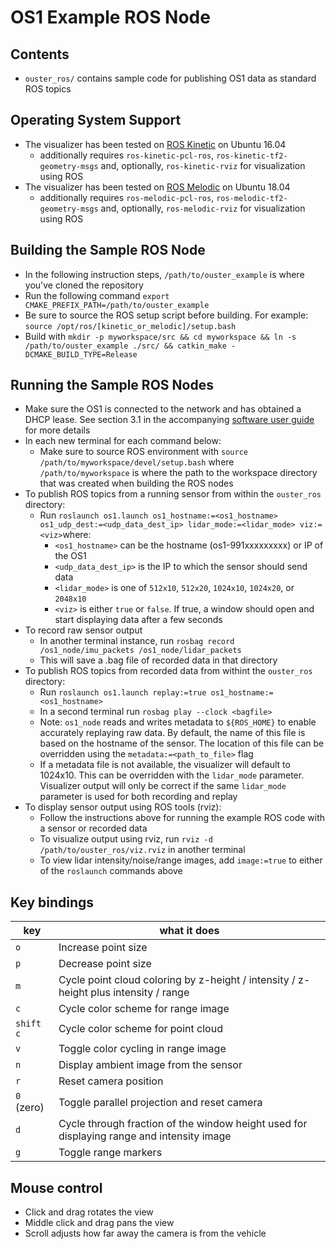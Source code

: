 # OS1 Example ROS Node

## Contents
* `ouster_ros/` contains sample code for publishing OS1 data as standard
 ROS topics

## Operating System Support
* The visualizer has been tested on [ROS Kinetic](http://wiki.ros.org/kinetic/Installation/Ubuntu) on Ubuntu 16.04
    * additionally requires `ros-kinetic-pcl-ros`, `ros-kinetic-tf2-geometry-msgs`
      and, optionally, `ros-kinetic-rviz` for visualization using ROS
* The visualizer has been tested on [ROS Melodic](http://wiki.ros.org/melodic/Installation/Ubuntu) on Ubuntu 18.04
    * additionally requires `ros-melodic-pcl-ros`, `ros-melodic-tf2-geometry-msgs`
      and, optionally, `ros-melodic-rviz` for visualization using ROS

## Building the Sample ROS Node
* In the following instruction steps, `/path/to/ouster_example` is where you've cloned the repository 
* Run the following command `export CMAKE_PREFIX_PATH=/path/to/ouster_example`
* Be sure to source the ROS setup script before building. For example:
`source /opt/ros/[kinetic_or_melodic]/setup.bash`
* Build with `mkdir -p myworkspace/src && cd myworkspace && ln -s
  /path/to/ouster_example ./src/ && catkin_make -DCMAKE_BUILD_TYPE=Release`

## Running the Sample ROS Nodes
* Make sure the OS1 is connected to the network and has obtained a DHCP lease. See section 3.1 in the accompanying [software user guide](https://www.ouster.io/downloads) for more details
* In each new terminal for each command below:
    - Make sure to source ROS environment with `source
  /path/to/myworkspace/devel/setup.bash` where `/path/to/myworkspace` is where the path to the workspace directory that was created 
  when building the ROS nodes
* To publish ROS topics from a running sensor from within the `ouster_ros` directory:
    - Run `roslaunch os1.launch os1_hostname:=<os1_hostname>
     os1_udp_dest:=<udp_data_dest_ip> lidar_mode:=<lidar_mode> viz:=<viz>`where:
        - `<os1_hostname>` can be the hostname (os1-991xxxxxxxxx) or IP of the OS1
        - `<udp_data_dest_ip>` is the IP to which the sensor should send data
        - `<lidar_mode>` is one of `512x10`, `512x20`, `1024x10`, `1024x20`, or `2048x10`
        - `<viz>` is either `true` or `false`. If true, a window should open and start 
          displaying data after a few seconds
* To record raw sensor output
    - In another terminal instance, run `rosbag record /os1_node/imu_packets
     /os1_node/lidar_packets`
    - This will save a .bag file of recorded data in that directory
* To publish ROS topics from recorded data from withint the `ouster_ros` directory:
    - Run `roslaunch os1.launch replay:=true
      os1_hostname:=<os1_hostname>`
    - In a second terminal run `rosbag play --clock <bagfile>`
    - Note: `os1_node` reads and writes metadata to `${ROS_HOME}` to enable
      accurately replaying raw data. By default, the name of this file is based
      on the hostname of the sensor. The location of this file can be overridden
      using the `metadata:=<path_to_file>` flag
    - If a metadata file is not available, the visualizer will default to
      1024x10. This can be overridden with the `lidar_mode`
      parameter. Visualizer output will only be correct if the same `lidar_mode`
      parameter is used for both recording and replay
* To display sensor output using ROS tools (rviz):
    - Follow the instructions above for running the example ROS code with a
      sensor or recorded data
    - To visualize output using rviz, run `rviz -d /path/to/ouster_ros/viz.rviz`
      in another terminal
    - To view lidar intensity/noise/range images, add `image:=true` to either of
      the `roslaunch` commands above

## Key bindings
| key | what it does |
| ----| ------------ |
| `o` | Increase point size |
| `p` | Decrease point size |
| `m` | Cycle point cloud coloring by z-height / intensity / z-height plus intensity / range |
| `c` | Cycle color scheme for range image |
| `shift c` | Cycle color scheme for point cloud |
| `v` | Toggle color cycling in range image |
| `n` | Display ambient image from the sensor|
| `r` | Reset camera position
| `0` (zero) | Toggle parallel projection and reset camera |
| `d` | Cycle through fraction of the window height used for displaying range and intensity image
| `g` | Toggle range markers |

## Mouse control
* Click and drag rotates the view
* Middle click and drag pans the view
* Scroll adjusts how far away the camera is from the vehicle 
